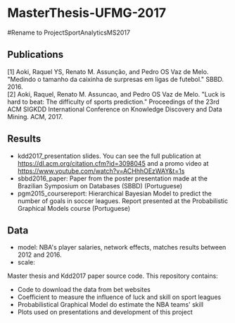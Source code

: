 # MasterThesis-UFMG-2017
#Rename to ProjectSportAnalyticsMS2017

## Publications
[1] Aoki, Raquel YS, Renato M. Assunção, and Pedro OS Vaz de Melo. "Medindo o tamanho da caixinha de surpresas em ligas de futebol." SBBD. 2016.  
[2] Aoki, Raquel, Renato M. Assuncao, and Pedro OS Vaz de Melo. "Luck is hard to beat: The difficulty of sports prediction." Proceedings of the 23rd ACM SIGKDD International Conference on Knowledge Discovery and Data Mining. ACM, 2017.

## Results
- kdd2017_presentation slides. You can see the full publication at https://dl.acm.org/citation.cfm?id=3098045 and a promo video at https://www.youtube.com/watch?v=ACHhhOEzWAY&t=1s   
- sbbd2016_paper: Paper from the poster presentation made at the Brazilian Symposium on Databases (SBBD) (Portuguese)  
- pgm2015_coursereport: Hierarchical Bayesian Model to predict the number of goals in soccer leagues. Report presented at the Probabilistic Graphical Models course (Portuguese)

## Data
- model: NBA's player salaries, network effects, matches results between 2012 and 2016.
- scale:  

Master thesis and Kdd2017 paper source code. This repository contains:  

* Code to download the data from bet websites 
* Coefficient to measure the influence of luck and skill on sport leagues
* Probabilistical Graphical Model do estimate the NBA teams' skill
* Plots used on presentations and development of this project 
